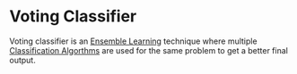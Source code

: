 # Voting Classifier
Voting classifier is an [Ensemble Learning](https://en.wikipedia.org/wiki/Ensemble_learning) technique where multiple [Classification Algorthms](https://datascientest.com/en/classification-algorithms-definition-and-main-models) are used for the same problem to get a better final output.
